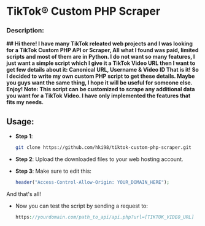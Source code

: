 # TikTok® Custom PHP Scraper

### Description:
**## Hi there! I have many TikTok releated web projects and I was looking for a TikTok Custom PHP API or Scraper, All what I found was paid, limited scripts and most of them are in Python. I do not want so many features, I just want a simple script which I give it a TikTok Video URL then I want to get few details about it: Canonical URL, Username & Video ID That is it!
So I decided to write my own custom PHP script to get these details.
Maybe you guys want the same thing, I hope it will be useful for someone else. Enjoy!
Note: This script can be customized to scrape any additional data you want for a TikTok Video.
I have only implemented the features that fits my needs.**

## Usage:
- **Step 1**:
  ```bash
  git clone https://github.com/hki98/tiktok-custom-php-scraper.git
  ```

- **Step 2**:
  Upload the downloaded files to your web hosting account.
  
- **Step 3**:
  Make sure to edit this:
  ```php
  header("Access-Control-Allow-Origin: YOUR_DOMAIN_HERE");
  ```
And that's all!

- Now you can test the script by sending a request to:
  ```php
  https://yourdomain.com/path_to_api/api.php?url=[TIKTOK_VIDEO_URL]
  ```
